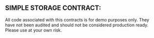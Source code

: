 ## SIMPLE STORAGE CONTRACT:

All code associated with this contracts is for demo purposes only. They have not been audited and should not be considered production ready. Please use at your own risk.
